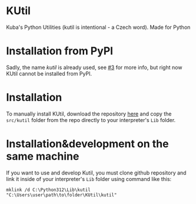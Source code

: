 # KUtil

Kuba's Python Utilities (kutil is intentional - a Czech word).
Made for Python

# Installation from PyPI

Sadly, the name *kutil* is already used, see [#3](https://github.com/kubikaugustyn/KUtil/issues/3) for more info, but
right now KUtil cannot be installed from PyPI.

[//]: # (```cmd)

[//]: # (pip3 install kutil)

[//]: # (```)

# Installation

To manually install KUtil, download the repository [here](https://github.com/kubikaugustyn/KUtil) and copy
the `src/kutil` folder from the repo directly to your interpreter's `Lib` folder.

# Installation&development on the same machine

If you want to use and develop Kutil, you must clone github repository and link it inside of your interpreter's `Lib`
folder
using command like this:

```console
mklink /d C:\Python312\Lib\kutil "C:\Users\user\path\to\folder\KUtil\kutil"
```
